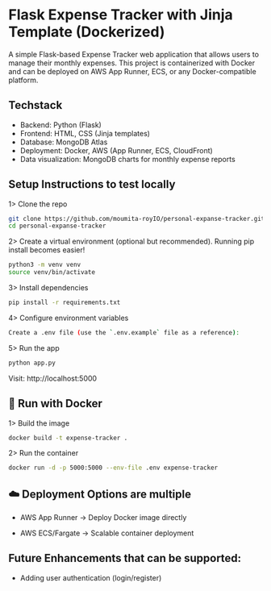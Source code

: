 # Flask Expense Tracker with Jinja Template (Dockerized)

A simple Flask-based Expense Tracker web application that allows users to manage their monthly expenses.
This project is containerized with Docker and can be deployed on AWS App Runner, ECS, or any Docker-compatible platform.

## Techstack 
- Backend: Python (Flask)
- Frontend: HTML, CSS (Jinja templates)
- Database: MongoDB Atlas
- Deployment: Docker, AWS (App Runner, ECS, CloudFront)
- Data visualization: MongoDB charts for monthly expense reports



## Setup Instructions to test locally

1> Clone the repo
```bash
git clone https://github.com/moumita-royIO/personal-expanse-tracker.git
cd personal-expanse-tracker
```

2> Create a virtual environment (optional but recommended). Running pip install becomes easier!
```bash
python3 -m venv venv
source venv/bin/activate
```

3> Install dependencies
```bash
pip install -r requirements.txt
```

4> Configure environment variables
```bash
Create a .env file (use the `.env.example` file as a reference):
```

5> Run the app
```bash
python app.py
```

Visit: http://localhost:5000

## 🐳 Run with Docker

1> Build the image
```bash
docker build -t expense-tracker .
```

2> Run the container
```bash
docker run -d -p 5000:5000 --env-file .env expense-tracker
```

## ☁️ Deployment Options are multiple

* AWS App Runner → Deploy Docker image directly

* AWS ECS/Fargate → Scalable container deployment

## Future Enhancements that can be supported:
- Adding user authentication (login/register)



